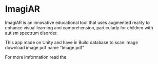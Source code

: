 # ImagiAR
ImagiAR is an innovative educational tool that uses augmented reality to enhance visual learning and comprehension, particularly for children with autism spectrum disorder.


This app made on Unity and have in Build database to scan image download image pdf name "Image.pdf"

For more imformation read the 
